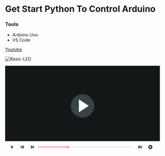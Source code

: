 # Get Start Python To Control Arduino

### Tools
* Arduino Uno
* VS Code

[Youtube](https://youtu.be/kTb8RLql86c)


![Basic-LED](https://github.com/HasanthaKarunachandra/GetStartPythonToControlArduino/assets/32540627/09509582-0668-4b04-a0e1-645bc6b29097)

[![Watch the video](https://raw.githubusercontent.com/HasanthaKarunachandra/GetStartPythonToControlArduino/main/Play.jpg)](https://youtu.be/kTb8RLql86c)
